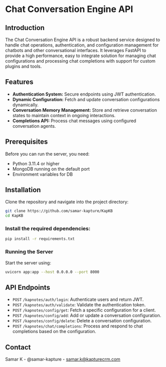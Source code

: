 # Chat Conversation Engine API

## Introduction
The Chat Conversation Engine API is a robust backend service designed to handle chat operations, authentication, and configuration management for chatbots and other conversational interfaces. It leverages FastAPI to provide a high performance, easy to integrate solution for managing chat configurations and processing chat completions with support for custom plugins and tools.

## Features
- **Authentication System:** Secure endpoints using JWT authentication.
- **Dynamic Configuration:** Fetch and update conversation configurations dynamically.
- **Conversation Memory Management:** Store and retrieve conversation states to maintain context in ongoing interactions.
- **Completions API:** Process chat messages using configured conversation agents.

## Prerequisites
Before you can run the server, you need:
- Python 3.11.4 or higher
- MongoDB running on the default port
- Environment variables for DB

## Installation

Clone the repository and navigate into the project directory:

```bash
git clone https://github.com/samar-kapture/KapKB
cd KapKB
```

### Install the required dependencies:

```bash
pip install -r requirements.txt
```

### Running the Server

Start the server using:

```bash
uvicorn app:app --host 0.0.0.0 --port 8000
```

## API Endpoints

- `POST` `/kapnotes/auth/login`: Authenticate users and return JWT.
- `POST` `/kapnotes/auth/validate`: Validate the authentication token.
- `POST` `/kapnotes/config/get`: Fetch a specific configuration for a client.
- `POST` `/kapnotes/config/add`: Add or update a conversation configuration.
- `POST` `/kapnotes/config/delete`: Delete a conversation configuration.
- `POST` `/kapnotes/chat/completions`: Process and respond to chat completions based on the configuration.

## Contact

Samar K - @samar-kapture - samar.k@kapturecrm.com
